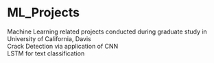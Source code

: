 # ML_Projects
Machine Learning related projects conducted during graduate study in University of California, Davis</br>
Crack Detection via application of CNN</br>
LSTM for text classification</br>



